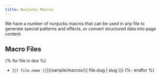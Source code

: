 ```yaml
---
title: Nunjucks Macros
---
```


We have a number of nunjucks macros
that can be used in any file
to generate special patterns and effects,
or convert structured data
into page content.

## Macro Files

{% for file in dox %}
- [`{{ file.name }}`](/sample/macros/{{ file.slug | slug }})
{%- endfor %}
